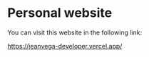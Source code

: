 # Personal website

You can visit this website in the following link:

https://jeanvega-developer.vercel.app/